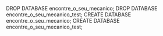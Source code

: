 DROP DATABASE encontre_o_seu_mecanico;
DROP DATABASE encontre_o_seu_mecanico_test;
CREATE DATABASE encontre_o_seu_mecanico;
CREATE DATABASE encontre_o_seu_mecanico_test;